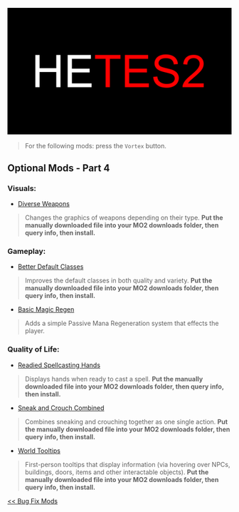 ![HyperEssentials Branding](https://raw.githubusercontent.com/Biblioklept/hyperessentials/main/img/hetes2.png)

> For the following mods: press the `Vortex` button.

## Optional Mods - Part 4

### Visuals:
- [Diverse Weapons](https://www.nexusmods.com/daggerfallunity/mods/242)
> Changes the graphics of weapons depending on their type. **Put the manually downloaded file into your MO2 downloads folder, then query info, then install.**

### Gameplay:
- [Better Default Classes](https://www.nexusmods.com/daggerfallunity/mods/215)
> Improves the default classes in both quality and variety. **Put the manually downloaded file into your MO2 downloads folder, then query info, then install.**
- [Basic Magic Regen](https://www.nexusmods.com/daggerfallunity/mods/101)
> Adds a simple Passive Mana Regeneration system that effects the player.

### Quality of Life:
- [Readied Spellcasting Hands](https://www.nexusmods.com/daggerfallunity/mods/91)
> Displays hands when ready to cast a spell. **Put the manually downloaded file into your MO2 downloads folder, then query info, then install.**
- [Sneak and Crouch Combined](https://www.nexusmods.com/daggerfallunity/mods/140)
> Combines sneaking and crouching together as one single action. **Put the manually downloaded file into your MO2 downloads folder, then query info, then install.**
- [World Tooltips](https://www.nexusmods.com/daggerfallunity/mods/158)
> First-person tooltips that display information (via hovering over NPCs, buildings, doors, items and other interactable objects). **Put the manually downloaded file into your MO2 downloads folder, then query info, then install.**

[<< Bug Fix Mods](./part3.md)
